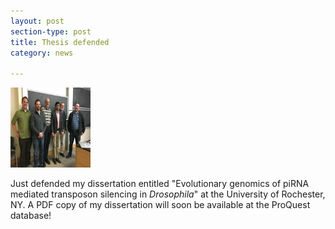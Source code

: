```yaml
---
layout: post
section-type: post
title: Thesis defended
category: news

---
```

<img src="/img/defense.jpg" alt="HTML5 Icon" width="128" height="128">

<p>Just defended my dissertation entitled "Evolutionary genomics of piRNA mediated transposon silencing in <i>Drosophila</i>" at the University of Rochester, NY. A PDF copy of my dissertation will soon be available at the ProQuest database!


